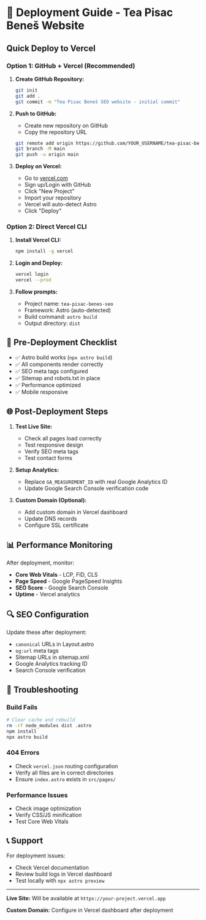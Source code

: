 # 🚀 Deployment Guide - Tea Pisac Beneš Website

## Quick Deploy to Vercel

### Option 1: GitHub + Vercel (Recommended)

1. **Create GitHub Repository:**
   ```bash
   git init
   git add .
   git commit -m "Tea Pisac Beneš SEO website - initial commit"
   ```

2. **Push to GitHub:**
   - Create new repository on GitHub
   - Copy the repository URL
   ```bash
   git remote add origin https://github.com/YOUR_USERNAME/tea-pisac-benes-website.git
   git branch -M main
   git push -u origin main
   ```

3. **Deploy on Vercel:**
   - Go to [vercel.com](https://vercel.com)
   - Sign up/Login with GitHub
   - Click "New Project"
   - Import your repository
   - Vercel will auto-detect Astro
   - Click "Deploy"

### Option 2: Direct Vercel CLI

1. **Install Vercel CLI:**
   ```bash
   npm install -g vercel
   ```

2. **Login and Deploy:**
   ```bash
   vercel login
   vercel --prod
   ```

3. **Follow prompts:**
   - Project name: `tea-pisac-benes-seo`
   - Framework: Astro (auto-detected)
   - Build command: `astro build`
   - Output directory: `dist`

## 🔧 Pre-Deployment Checklist

- ✅ Astro build works (`npx astro build`)
- ✅ All components render correctly
- ✅ SEO meta tags configured
- ✅ Sitemap and robots.txt in place
- ✅ Performance optimized
- ✅ Mobile responsive

## 🌐 Post-Deployment Steps

1. **Test Live Site:**
   - Check all pages load correctly
   - Test responsive design
   - Verify SEO meta tags
   - Test contact forms

2. **Setup Analytics:**
   - Replace `GA_MEASUREMENT_ID` with real Google Analytics ID
   - Update Google Search Console verification code

3. **Custom Domain (Optional):**
   - Add custom domain in Vercel dashboard
   - Update DNS records
   - Configure SSL certificate

## 📊 Performance Monitoring

After deployment, monitor:
- **Core Web Vitals** - LCP, FID, CLS
- **Page Speed** - Google PageSpeed Insights
- **SEO Score** - Google Search Console
- **Uptime** - Vercel analytics

## 🔍 SEO Configuration

Update these after deployment:
- `canonical` URLs in Layout.astro
- `og:url` meta tags
- Sitemap URLs in sitemap.xml
- Google Analytics tracking ID
- Search Console verification

## 🚨 Troubleshooting

### Build Fails
```bash
# Clear cache and rebuild
rm -rf node_modules dist .astro
npm install
npx astro build
```

### 404 Errors
- Check `vercel.json` routing configuration
- Verify all files are in correct directories
- Ensure `index.astro` exists in `src/pages/`

### Performance Issues
- Check image optimization
- Verify CSS/JS minification
- Test Core Web Vitals

## 📞 Support

For deployment issues:
- Check Vercel documentation
- Review build logs in Vercel dashboard
- Test locally with `npx astro preview`

---

**Live Site:** Will be available at `https://your-project.vercel.app`

**Custom Domain:** Configure in Vercel dashboard after deployment
